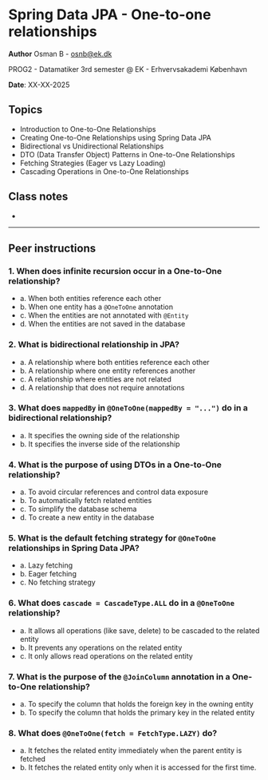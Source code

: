 # Spring Data JPA - One-to-one relationships

**Author** Osman B - osnb@ek.dk 

PROG2 - Datamatiker 3rd semester @ EK - Erhvervsakademi København

**Date**: XX-XX-2025

## Topics
- Introduction to One-to-One Relationships
- Creating One-to-One Relationships using Spring Data JPA
- Bidirectional vs Unidirectional Relationships
- DTO (Data Transfer Object) Patterns in One-to-One Relationships
- Fetching Strategies (Eager vs Lazy Loading)
- Cascading Operations in One-to-One Relationships

## Class notes
-  

---

## Peer instructions
### 1. When does infinite recursion occur in a One-to-One relationship?
- a. When both entities reference each other  
- b. When one entity has a `@OneToOne` annotation  
- c. When the entities are not annotated with `@Entity`  
- d. When the entities are not saved in the database

### 2. What is bidirectional relationship in JPA?
- a. A relationship where both entities reference each other  
- b. A relationship where one entity references another  
- c. A relationship where entities are not related  
- d. A relationship that does not require annotations

### 3. What does `mappedBy` in `@OneToOne(mappedBy = "...")` do in a bidirectional relationship?
- a. It specifies the owning side of the relationship
- b. It specifies the inverse side of the relationship

### 4. What is the purpose of using DTOs in a One-to-One relationship?
- a. To avoid circular references and control data exposure
- b. To automatically fetch related entities
- c. To simplify the database schema
- d. To create a new entity in the database

### 5. What is the default fetching strategy for `@OneToOne` relationships in Spring Data JPA?
- a. Lazy fetching
- b. Eager fetching
- c. No fetching strategy

### 6. What does `cascade = CascadeType.ALL` do in a `@OneToOne` relationship?
- a. It allows all operations (like save, delete) to be cascaded to the related entity
- b. It prevents any operations on the related entity
- c. It only allows read operations on the related entity

### 7. What is the purpose of the `@JoinColumn` annotation in a One-to-One relationship?
- a. To specify the column that holds the foreign key in the owning entity
- b. To specify the column that holds the primary key in the related entity

### 8. What does `@OneToOne(fetch = FetchType.LAZY)` do?
- a. It fetches the related entity immediately when the parent entity is fetched
- b. It fetches the related entity only when it is accessed for the first time.
